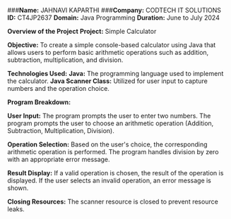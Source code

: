 ###**Name:** JAHNAVI KAPARTHI
###**Company:** CODTECH IT SOLUTIONS
**ID:** CT4JP2637 
**Domain:** Java Programming
**Duration:** June to July 2024

**Overview of the Project**
**Project:** Simple Calculator

**Objective:**
To create a simple console-based calculator using Java that allows users to perform basic arithmetic operations such as addition, subtraction, multiplication, and division.

**Technologies Used:**
**Java:** The programming language used to implement the calculator.
**Java Scanner Class:** Utilized for user input to capture numbers and the operation choice.

**Program Breakdown:**

**User Input:**
The program prompts the user to enter two numbers.
The program prompts the user to choose an arithmetic operation (Addition, Subtraction, Multiplication, Division).

**Operation Selection:**
Based on the user's choice, the corresponding arithmetic operation is performed.
The program handles division by zero with an appropriate error message.

**Result Display:**
If a valid operation is chosen, the result of the operation is displayed.
If the user selects an invalid operation, an error message is shown.

**Closing Resources:**
The scanner resource is closed to prevent resource leaks.
